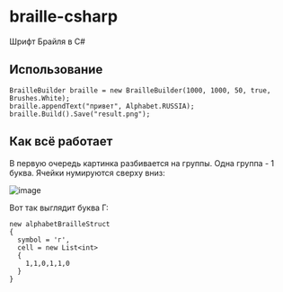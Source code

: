 # braille-csharp
Шрифт Брайля в C#

## Использование
```
BrailleBuilder braille = new BrailleBuilder(1000, 1000, 50, true, Brushes.White);
braille.appendText("привет", Alphabet.RUSSIA);
braille.Build().Save("result.png");
```
## Как всё работает
В первую очередь картинка разбивается на группы. Одна группа - 1 буква. Ячейки нумируются сверху вниз:

![image](https://user-images.githubusercontent.com/74132592/147390584-9dcab117-8935-4a76-99f6-c126ef8b2d20.png)

Вот так выглядит буква Г:
```
new alphabetBrailleStruct
{
  symbol = 'г',
  cell = new List<int>
  {
    1,1,0,1,1,0
  }
}
```





